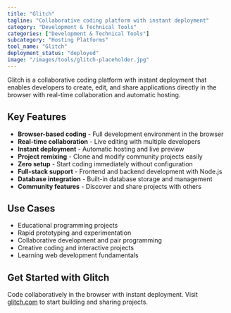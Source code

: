 ```yaml
---
title: "Glitch"
tagline: "Collaborative coding platform with instant deployment"
category: "Development & Technical Tools"
categories: ["Development & Technical Tools"]
subcategory: "Hosting Platforms"
tool_name: "Glitch"
deployment_status: "deployed"
image: "/images/tools/glitch-placeholder.jpg"
---
```

Glitch is a collaborative coding platform with instant deployment that enables developers to create, edit, and share applications directly in the browser with real-time collaboration and automatic hosting.

## Key Features

- **Browser-based coding** - Full development environment in the browser
- **Real-time collaboration** - Live editing with multiple developers
- **Instant deployment** - Automatic hosting and live preview
- **Project remixing** - Clone and modify community projects easily
- **Zero setup** - Start coding immediately without configuration
- **Full-stack support** - Frontend and backend development with Node.js
- **Database integration** - Built-in database storage and management
- **Community features** - Discover and share projects with others

## Use Cases

- Educational programming projects
- Rapid prototyping and experimentation
- Collaborative development and pair programming
- Creative coding and interactive projects
- Learning web development fundamentals

## Get Started with Glitch

Code collaboratively in the browser with instant deployment. Visit [glitch.com](https://glitch.com) to start building and sharing projects.